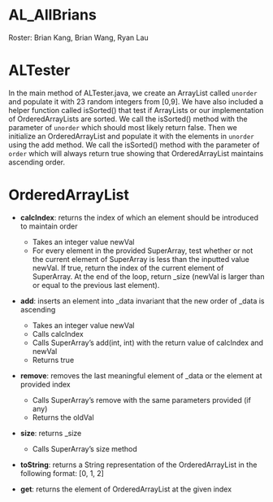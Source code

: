 # AL_AllBrians

Roster: Brian Kang, Brian Wang, Ryan Lau

# ALTester

In the main method of ALTester.java, we create an ArrayList called `unorder` and populate it with 23 random integers from [0,9].
We have also included a helper function called isSorted() that test if ArrayLists or our implementation of OrderedArrayLists are sorted.
We call the isSorted() method with the parameter of `unorder` which should most likely return false.
Then we initialize an OrderedArrayList and populate it with the elements in `unorder` using the add method.
We call the isSorted() method with the parameter of `order` which will always return true showing that OrderedArrayList maintains ascending order.

# OrderedArrayList

* **calcIndex**: returns the index of which an element should be introduced to maintain order
    * Takes an integer value newVal
    * For every element in the provided SuperArray, test whether or not the current element of SuperArray is less than the inputted value newVal. If true, return the index of the current element of SuperArray. At the end of the loop, return \_size (newVal is larger than or equal to the previous last element).

* **add**: inserts an element into \_data invariant that the new order of \_data is ascending
    * Takes an integer value newVal
    * Calls calcIndex
    * Calls SuperArray’s add(int, int) with the return value of calcIndex and newVal
    * Returns true

* **remove**: removes the last meaningful element of \_data or the element at provided index
    * Calls SuperArray’s remove with the same parameters provided (if any)
    * Returns the oldVal

* **size**: returns \_size
    * Calls SuperArray’s size method

* **toString**: returns a String representation of the OrderedArrayList in the following format: [0, 1, 2]

* **get**: returns the element of OrderedArrayList at the given index
